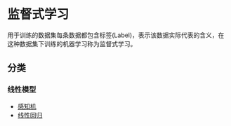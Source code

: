# 监督式学习

用于训练的数据集每条数据都包含标签(Label)，表示该数据实际代表的含义，在这种数据集下训练的机器学习称为监督式学习。

## 分类
### 线性模型
- [感知机](perceptron.ipynb)
- [线性回归](./linear_regression.ipynb)